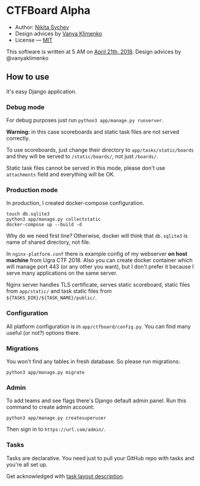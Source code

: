 # CTFBoard Alpha

* Author: [Nikita Sychev](https://github.com/nsychev)
* Design advices by [Vanya Klimenko](https://github.com/vanyaklimenko)
* License — [MIT](LICENSE)

This software is written at 5 AM on [April 21th, 2018](https://github.com/ugractf/ugractf-2018-quals). Design advices by @vanyaklimenko

## How to use

It's easy Django application.

### Debug mode

For debug purposes just run `python3 app/manage.py runserver`.

**Warning:** in this case scoreboards and static task files are not served correctly.

To use scoreboards, just change their directory to `app/tasks/static/boards` and they will be served to `/static/boards/`, not just `/boards/`.

Static task files cannot be served in this mode, please don't use `attachments` field and everything will be OK.

### Production mode

In production, I created docker-compose configuration.

```
touch db.sqlite3
python3 app/manage.py collectstatic
docker-compose up --build -d
```

Why do we need first line? Otherwise, docker will think that `db.sqlite3` is name of shared directory, not file.

In `nginx-platform.conf` there is example config of my webserver **on host machine** from Ugra CTF 2018. Also you can create docker container which will manage port 443 (or any other you want), but I don't prefer it because I serve many applications on the same server.

Nginx server handles TLS certificate, serves static scoreboard, static files from `app/static/` and task static files from `${TASKS_DIR}/${TASK_NAME}/public/`.

### Configuration

All platform configuration is in `app/ctfboard/config.py`. You can find many useful (or not?) options there.

### Migrations

You won't find any tables in fresh database. So please run migrations:

```
python3 app/manage.py migrate
```

### Admin

To add teams and see flags there's Django default admin panel. Run this command to create admin account:

```
python3 app/manage.py createsuperuser
```

Then sign in to `https://url.com/admin/`.

### Tasks

Tasks are declarative. You need just to pull your GitHub repo with tasks and you're all set up.

Get acknowledged with [task layout description](TASKS.md).


